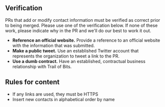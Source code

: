 ## Verification

PRs that add or modify contact information must be verified as correct prior to being merged. Please use one of the verification below. If none of these work, please indicate why in the PR and we'll do our best to work it out.

* **Reference an official website.** Provide a reference to an official website with the information that was submitted.
* **Make a public tweet.** Use an established Twitter account that represents the organization to tweet a link to the PR.
* **Use a dumb contract.** Have an established, contractual business relationship with Trail of Bits.

## Rules for content

* If any links are used, they must be HTTPS
* Insert new contacts in alphabetical order by name
